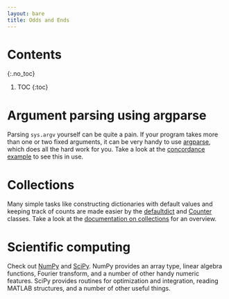 ```yaml
---
layout: bare
title: Odds and Ends
---
```


# Contents
{:.no_toc}
1. TOC
{:toc}

# Argument parsing using argparse

Parsing `sys.argv` yourself can be quite a pain. If your program takes
more than one or two fixed arguments, it can be very handy to use
[argparse](http://docs.python.org/2.7/library/argparse.html), which
does all the hard work for you. Take a look at the [concordance
example](../examples/concordance.py) to see this in use.

# Collections

Many simple tasks like constructing dictionaries with default values
and keeping track of counts are made easier by the
[defaultdict](http://docs.python.org/2.7/library/collections.html#collections.defaultdict)
and
[Counter](http://docs.python.org/2.7/library/collections.html#collections.Counter)
classes. Take a look at the [documentation on
collections](http://docs.python.org/2.7/library/collections.html) for
an overview.

# Scientific computing

Check out [NumPy](http://www.numpy.org/) and
[SciPy](http://www.scipy.org/). NumPy provides an array type, linear
algebra functions, Fourier transform, and a number of other handy
numeric features. SciPy provides routines for optimization and
integration, reading MATLAB structures, and a number of other useful
things.
